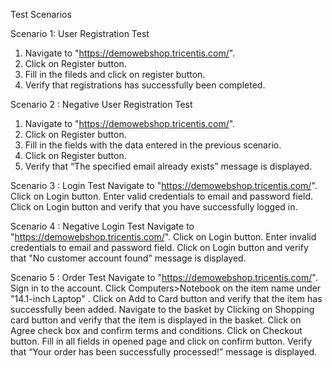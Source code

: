 Test Scenarios

Scenario 1: User Registration Test
1. Navigate to "https://demowebshop.tricentis.com/".
2. Click on Register button.
3. Fill in the fileds and click on register button.
4. Verify that registrations has successfully been completed.

Scenario 2 : Negative User Registration Test
1. Navigate to "https://demowebshop.tricentis.com/".
2. Click on Register button.
3. Fill in the fields with the data entered in the previous scenario.
4. Click on Register button.
5. Verify that “The specified email already exists” message is displayed.

Scenario 3 : Login Test
Navigate to "https://demowebshop.tricentis.com/".
Click on Login button.
Enter valid credentials to email and password field.
Click on Login button and verify that you have successfully logged in.

Scenario 4 : Negative Login Test
Navigate to "https://demowebshop.tricentis.com/".
Click on Login button.
Enter invalid credentials to email and password field.
Click on Login button and verify that "No customer account found" message is displayed.

Scenario 5 : Order Test
Navigate to "https://demowebshop.tricentis.com/".
Sign in to the account.
Click Computers>Notebook on the item name under "14.1-inch Laptop" .
Click on Add to Card button and verify that the item has successfully been added.
Navigate to the basket by Clicking on Shopping card button and verify that the item is displayed in the basket.
Click on Agree check box and confirm terms and conditions.
Click on Checkout button.
Fill in all fields in opened page and click on confirm button.
Verify that “Your order has been successfully processed!” message is displayed.

